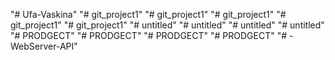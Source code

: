 "# Ufa-Vaskina" 
"# git_project1" 
"# git_project1" 
"# git_project1" 
"# git_project1" 
"# git_project1" 
"# untitled" 
"# untitled" 
"# untitled" 
"# untitled" 
"# PRODGECT" 
"# PRODGECT" 
"# PRODGECT" 
"# PRODGECT" 
"# -WebServer-API" 
